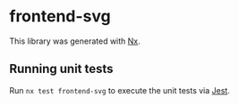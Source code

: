 # frontend-svg

This library was generated with [Nx](https://nx.dev).

## Running unit tests

Run `nx test frontend-svg` to execute the unit tests via [Jest](https://jestjs.io).
